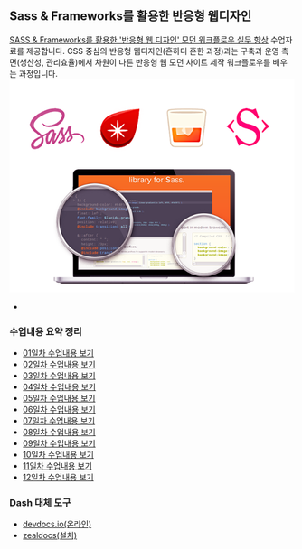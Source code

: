 ## Sass & Frameworks를 활용한 반응형 웹디자인
[SASS & Frameworks를 활용한 '반응형 웹 디자인' 모던 워크플로우 실무 향상](http://www.kipfa.or.kr/Education/EduCenter/EduCenterView.aspx?eduSeqNo=574) 수업자료를 제공합니다. CSS 중심의 반응형 웹디자인(흔하디 흔한 과정)과는 구축과 운영 측면(생산성, 관리효율)에서 차원이 다른 반응형 웹 모던 사이트 제작 워크플로우를 배우는 과정입니다.
![KIPFA에서 진행하는 Sass 언어를 활용한 반응형 웹 디자인 강의](IMAGES/KIPFA-sass-course.png)

-

### 수업내용 요약 정리
- [01일차 수업내용 보기](DAY01/README.md)
- [02일차 수업내용 보기](DAY02/README.md)
- [03일차 수업내용 보기](DAY03/README.md)
- [04일차 수업내용 보기](DAY04/README.md)
- [05일차 수업내용 보기](DAY05/README.md)
- [06일차 수업내용 보기](DAY06/README.md)
- [07일차 수업내용 보기](DAY07/README.md)
- [08일차 수업내용 보기](DAY08/README.md)
- [09일차 수업내용 보기](DAY09/README.md)
- [10일차 수업내용 보기](DAY10/README.md)
- [11일차 수업내용 보기](DAY11/README.md)
- [12일차 수업내용 보기](DAY12/README.md)

### Dash 대체 도구
- [devdocs.io(온라인)](http://devdocs.io/)
- [zealdocs(설치)](http://zealdocs.org/)